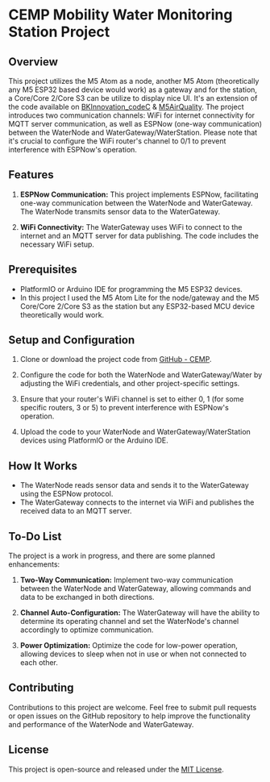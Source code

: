 # CEMP Mobility Water Monitoring Station Project

## Overview

This project utilizes the M5 Atom as a node, another M5 Atom (theoretically any M5 ESP32 based device would work) as a gateway and for the station, a Core/Core 2/Core S3 can be utilize to display nice UI. It's an extension of the code available on [BKInnovation_codeC](https://github.com/HyHyZhaLee/BKInnovation_codeC) & [M5AirQuality](https://github.com/armel/M5AirQuality/). The project introduces two communication channels: WiFi for internet connectivity for MQTT server communication, as well as ESPNow (one-way communication) between the WaterNode and WaterGateway/WaterStation. Please note that it's crucial to configure the WiFi router's channel to 0/1 to prevent interference with ESPNow's operation.

## Features

1. **ESPNow Communication:** This project implements ESPNow, facilitating one-way communication between the WaterNode and WaterGateway. The WaterNode transmits sensor data to the WaterGateway.

2. **WiFi Connectivity:** The WaterGateway uses WiFi to connect to the internet and an MQTT server for data publishing. The code includes the necessary WiFi setup.

## Prerequisites

- PlatformIO or Arduino IDE for programming the M5 ESP32 devices.
- In this project I used the M5 Atom Lite for the node/gateway and the M5 Core/Core 2/Core S3 as the station but any ESP32-based MCU device theoretically would work.

## Setup and Configuration

1. Clone or download the project code from [GitHub - CEMP](https://github.com/tin-nguyen-31k17/CEMP).

2. Configure the code for both the WaterNode and WaterGateway/Water by adjusting the WiFi credentials, and other project-specific settings.

3. Ensure that your router's WiFi channel is set to either 0, 1 (for some specific routers, 3 or 5) to prevent interference with ESPNow's operation.

4. Upload the code to your WaterNode and WaterGateway/WaterStation devices using PlatformIO or the Arduino IDE.

## How It Works

- The WaterNode reads sensor data and sends it to the WaterGateway using the ESPNow protocol.
- The WaterGateway connects to the internet via WiFi and publishes the received data to an MQTT server.

## To-Do List

The project is a work in progress, and there are some planned enhancements:

1. **Two-Way Communication:** Implement two-way communication between the WaterNode and WaterGateway, allowing commands and data to be exchanged in both directions.

2. **Channel Auto-Configuration:** The WaterGateway will have the ability to determine its operating channel and set the WaterNode's channel accordingly to optimize communication.

3. **Power Optimization:** Optimize the code for low-power operation, allowing devices to sleep when not in use or when not connected to each other.

## Contributing

Contributions to this project are welcome. Feel free to submit pull requests or open issues on the GitHub repository to help improve the functionality and performance of the WaterNode and WaterGateway.

## License

This project is open-source and released under the [MIT License](LICENSE).
